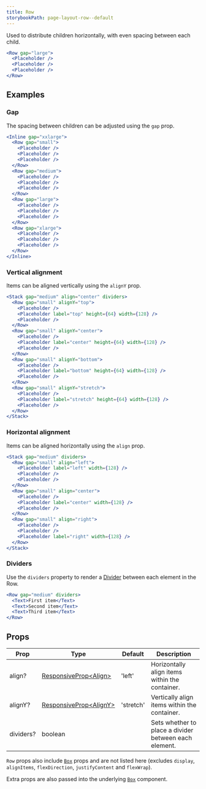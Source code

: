 ```yaml
---
title: Row
storybookPath: page-layout-row--default
---
```


Used to distribute children horizontally, with even spacing between each child.

```jsx live
<Row gap="large">
  <Placeholder />
  <Placeholder />
  <Placeholder />
</Row>
```

## Examples

### Gap

The spacing between children can be adjusted using the `gap` prop.

```jsx live
<Inline gap="xxlarge">
  <Row gap="small">
    <Placeholder />
    <Placeholder />
    <Placeholder />
  </Row>
  <Row gap="medium">
    <Placeholder />
    <Placeholder />
    <Placeholder />
  </Row>
  <Row gap="large">
    <Placeholder />
    <Placeholder />
    <Placeholder />
  </Row>
  <Row gap="xlarge">
    <Placeholder />
    <Placeholder />
    <Placeholder />
  </Row>
</Inline>
```

### Vertical alignment

Items can be aligned vertically using the `alignY` prop.

```jsx live
<Stack gap="medium" align="center" dividers>
  <Row gap="small" alignY="top">
    <Placeholder />
    <Placeholder label="top" height={64} width={128} />
    <Placeholder />
  </Row>
  <Row gap="small" alignY="center">
    <Placeholder />
    <Placeholder label="center" height={64} width={128} />
    <Placeholder />
  </Row>
  <Row gap="small" alignY="bottom">
    <Placeholder />
    <Placeholder label="bottom" height={64} width={128} />
    <Placeholder />
  </Row>
  <Row gap="small" alignY="stretch">
    <Placeholder />
    <Placeholder label="stretch" height={64} width={128} />
    <Placeholder />
  </Row>
</Stack>
```

### Horizontal alignment

Items can be aligned horizontally using the `align` prop.

```jsx live
<Stack gap="medium" dividers>
  <Row gap="small" align="left">
    <Placeholder label="left" width={128} />
    <Placeholder />
    <Placeholder />
  </Row>
  <Row gap="small" align="center">
    <Placeholder />
    <Placeholder label="center" width={128} />
    <Placeholder />
  </Row>
  <Row gap="small" align="right">
    <Placeholder />
    <Placeholder />
    <Placeholder label="right" width={128} />
  </Row>
</Stack>
```

### Dividers

Use the `dividers` property to render a [Divider](/package/divider) between each
element in the Row.

```jsx live
<Row gap="medium" dividers>
  <Text>First item</Text>
  <Text>Second item</Text>
  <Text>Third item</Text>
</Row>
```

## Props

| Prop      | Type                               | Default   | Description                                           |
| --------- | ---------------------------------- | --------- | ----------------------------------------------------- |
| align?    | [ResponsiveProp\<Align>][align]    | 'left'    | Horizontally align items within the container.        |
| alignY?   | [ResponsiveProp\<AlignY>][align-y] | 'stretch' | Vertically align items within the container.          |
| dividers? | boolean                            |           | Sets whether to place a divider between each element. |

`Row` props also include [`Box`](/package/box) props and are not listed here
(excludes `display`, `alignItems`, `flexDirection`, `justifyContent` and
`flexWrap`).

Extra props are also passed into the underlying [`Box`](/package/box) component.

[align]:
  https://bitbucket.org/brighte-energy/energy/src/537c678a81090af545969504776c6b3d2e67743e/spark-web/packages/inline/src/Inline.tsx#spark-web/packages/inline/src/Inline.tsx-20
[align-y]:
  https://bitbucket.org/brighte-energy/energy/src/537c678a81090af545969504776c6b3d2e67743e/spark-web/packages/inline/src/Inline.tsx#spark-web/packages/inline/src/Inline.tsx-22
